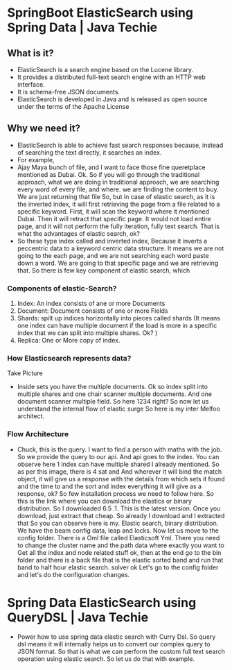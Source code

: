 # SpringBoot ElasticSearch using Spring Data | Java Techie

## What is it?

* ElasticSearch is a search engine based on the Lucene library.
* It provides a distributed full-text search engine with an HTTP web interface.
* It is schema-free JSON documents.
* ElasticSearch is developed in Java and is released as open source under the terms of the Apache License

## Why we need it?

* ElasticSearch is able to achieve fast search responses because, instead of searching the text directly, it searches an index.
* For example,
* Ajay Maya bunch of file, and I want to face those fine queretplace mentioned as Dubai. Ok. So if you will go through the traditional approach, what we are doing in traditional approach, we are searching every word of every file, and where. we are finding the content to buy. We are just returning that file So, but in case of elastic search, as it is the inverted index, it will first retrieving the page from a file related to a specific keyword. First, it will scan the keyword where it mentioned Dubai. Then it will retract that specific page. It would not load entire page, and it will not perform the fully iteration, fully text search. That is what the advantages of elastic search, ok?
* So these type index called and inverted index, Because it inverts a peccentric data to a keyword centric data structure. It means we are not going to the each page, and we are not searching each word paste down a word. We are going to that specific page and we are retrieving that. So there is few key component of elastic search, which

### Components of elastic-Search?

1. Index: An index consists of ane or more Documents
2. Document: Document consists of one or more Fields
3. Shards: spilt up indices horizontally into pieces called shards (It means one index can have multiple document if the load is more in a specific index that we can split into multiple shares. Ok? )
4. Replica: One or More copy of index.

### How Elasticsearch represents data?

Take Picture

* Inside sets you have the multiple documents. Ok so index split into multiple shares and one chair scanner multiple documents. And one document scanner multiple field. So here 1234 right? So now let us understand the internal flow of elastic surge So here is my inter Melfoo architect.

### Flow Architecture

* Chuck, this is the query. I want to find a person with maths with the job. So we provide the query to our api. And api goes to the index. You can observe here 1 index can have multiple shared I already mentioned. So as per this image, there is 4 sat and And wherever it will bind the match object, it will give us a response with the details from which sets it found and the time to and the sort and index everything it will give as a response, ok? So few installation process we need to follow here. So this is the link where you can download the elastics or binary distribution. So I downloaded 6.5 .1. This is the latest version. Once you download, just extract that cheap. So already I download and I extracted that So you can observe here is my. Elastic search, binary distribution. We have the beam config data, leap and locks. Now let us move to the config folder. There is a Oml file called Elasticsoft Yml. There you need to change the cluster name and the path data where exactly you want to Get all the index and node related stuff ok, then at the end go to the bin folder and there is a back file that is the elastic sorted band and run that band to half hour elastic search. solver ok Let's go to the config folder and let's do the configuration changes.

# Spring Data ElasticSearch using QueryDSL | Java Techie

* Power how to use spring data elastic search with Curry Dsl. So query dsl means it will internally helps us to convert our complex query to JSON format. So that is what we can perform the custom full text search operation using elastic search. So let us do that with example.
